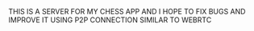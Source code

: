 THIS IS A SERVER FOR MY CHESS APP AND I HOPE TO FIX BUGS AND IMPROVE IT USING P2P CONNECTION SIMILAR TO WEBRTC
